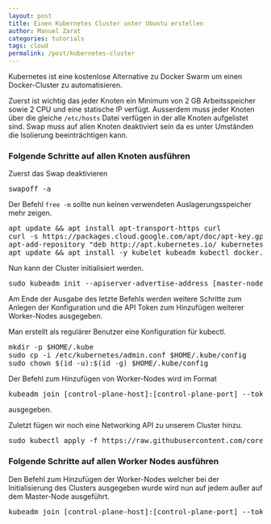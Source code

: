 ```yaml
---
layout: post
title: Einen Kubernetes Cluster unter Ubuntu erstellen
author: Manuel Zarat
categories: tutorials
tags: cloud
permalink: /post/kubernetes-cluster
---
```


Kubernetes ist eine kostenlose Alternative zu Docker Swarm um einen Docker-Cluster zu automatisieren.

<!--excerpt_separator-->

Zuerst ist wichtig das jeder Knoten ein Minimum von 2 GB Arbeitsspeicher sowie 2 CPU und eine statische IP verfügt. Ausserdem muss jeder Knoten über die gleiche <code>/etc/hosts</code> Datei verfügen in der alle Knoten aufgelistet sind. Swap muss auf allen Knoten deaktiviert sein da es unter Umständen die Isolierung beeinträchtigen kann. 

<h3>Folgende Schritte auf allen Knoten ausführen</h3>

Zuerst das Swap deaktivieren

<pre>
swapoff -a
</pre>

Der Befehl <code>free -m</code> sollte nun keinen verwendeten Auslagerungsspeicher mehr zeigen.

<pre>
apt update && apt install apt-transport-https curl
curl -s https://packages.cloud.google.com/apt/doc/apt-key.gpg | apt-key add -
apt-add-repository "deb http://apt.kubernetes.io/ kubernetes-xenial main"
apt update && apt install -y kubelet kubeadm kubectl docker.io
</pre>

Nun kann der Cluster initialisiert werden.

<pre>
sudo kubeadm init --apiserver-advertise-address [master-node-ip] --pod-network-cidr=[internal pod network cidr]
</pre>

Am Ende der Ausgabe des letzte Befehls werden weitere Schritte zum Anlegen der Konfiguration und die API Token zum Hinzufügen weiterer Worker-Nodes ausgegeben.

Man erstellt als regulärer Benutzer eine Konfiguration für kubectl.

<pre>
mkdir -p $HOME/.kube
sudo cp -i /etc/kubernetes/admin.conf $HOME/.kube/config
sudo chown $(id -u):$(id -g) $HOME/.kube/config
</pre>

Der Befehl zum Hinzufügen von Worker-Nodes wird im Format

<pre>
kubeadm join [control-plane-host]:[control-plane-port] --token [token] --discovery-token-ca-cert-hash sha256:[hash]
</pre>

ausgegeben.

Zuletzt fügen wir noch eine Networking API zu unserem Cluster hinzu.

<pre>
sudo kubectl apply -f https://raw.githubusercontent.com/coreos/flannel/master/Documentation/kube-flannel.yml
</pre>

<h3>Folgende Schritte auf allen Worker Nodes ausführen</h3>

Den Befehl zum Hinzufügen der Worker-Nodes welcher bei der Initialisierung des Clusters ausgegeben wurde wird nun auf jedem außer auf dem Master-Node ausgeführt.

<pre>
kubeadm join [control-plane-host]:[control-plane-port] --token [token] --discovery-token-ca-cert-hash sha256:[hash]
</pre>
